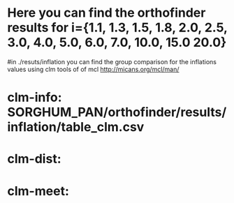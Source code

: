 # Here you can find the orthofinder results for i={1.1, 1.3, 1.5, 1.8, 2.0, 2.5, 3.0, 4.0, 5.0, 6.0, 7.0, 10.0, 15.0 20.0}

#in ./resuts/inflation you can find the group comparison for the inflations values using clm tools of of mcl http://micans.org/mcl/man/

# clm-info: SORGHUM_PAN/orthofinder/results/inflation/table_clm.csv
# clm-dist:
# clm-meet:

